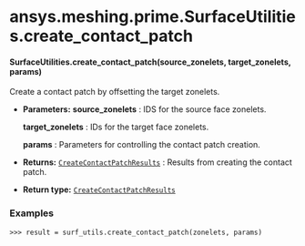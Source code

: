 <a id="ansys-meshing-prime-surfaceutilities-create-contact-patch"></a>

# ansys.meshing.prime.SurfaceUtilities.create_contact_patch

<a id="ansys.meshing.prime.SurfaceUtilities.create_contact_patch"></a>

#### SurfaceUtilities.create_contact_patch(source_zonelets, target_zonelets, params)

Create a contact patch by offsetting the target zonelets.

* **Parameters:**
  **source_zonelets**
  : IDS for the source face zonelets.

  **target_zonelets**
  : IDs for the target face zonelets.

  **params**
  : Parameters for controlling the contact patch creation.
* **Returns:**
  [`CreateContactPatchResults`](ansys.meshing.prime.CreateContactPatchResults.md#ansys.meshing.prime.CreateContactPatchResults)
  : Results from creating the contact patch.
* **Return type:**
  [`CreateContactPatchResults`](ansys.meshing.prime.CreateContactPatchResults.md#ansys.meshing.prime.CreateContactPatchResults)

### Examples

```pycon
>>> result = surf_utils.create_contact_patch(zonelets, params)
```

<!-- !! processed by numpydoc !! -->
